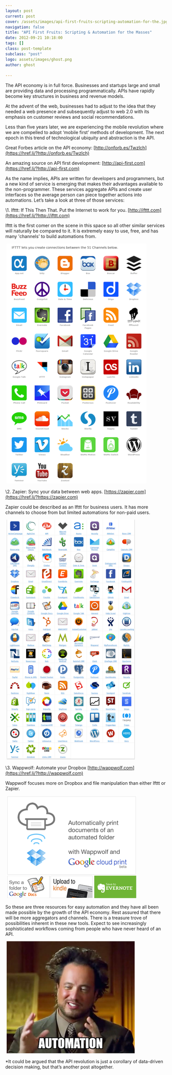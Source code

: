 ```yaml
---
layout: post
current: post
cover: /assets/images/api-first-fruits-scripting-automation-for-the.jpg
navigation: false
title: "API First Fruits: Scripting & Automation for the Masses"
date: 2012-09-21 10:18:00
tags: []
class: post-template
subclass: "post"
logo: assets/images/ghost.png
author: ghost

---
```


The API economy is in full force. Businesses and startups large and small are providing data and processing programmatically. APIs have rapidly become key structures in business and revenue models.

At the advent of the web, businesses had to adjust to the idea that they needed a web presence and subsequently adjust to web 2.0 with its emphasis on customer reviews and social recommendations.

Less than five years later, we are experiencing the mobile revolution where we are compelled to adopt ‘mobile first’ methods of development. The next epoch in this trend of technological ubiquity and abstraction is the API.

Great Forbes article on the API economy: [http://onforb.es/Twzlch](https://href.li/?http://onforb.es/Twzlch)

An amazing source on API first development: [http://api-first.com](https://href.li/?http://api-first.com)

As the name implies, APIs are written for developers and programmers, but a new kind of service is emerging that makes their advantages available to the non-programmer. These services aggregate APIs and create user interfaces so the average person can piece together actions into automations. Let’s take a look at three of those services:

\1. Ifttt: If This Then That. Put the Internet to work for you. [http://ifttt.com](https://href.li/?http://ifttt.com)

Ifttt is the first comer on the scene in this space so all other similar services will naturally be compared to it. It is extremely easy to use, free, and has many 'channels’ to build automations from.

​       [![image](/assets/images/api-1.png)](https://href.li/?http://ifttt.com)

\2. Zapier: Sync your data between web apps. [https://zapier.com](https://href.li/?https://zapier.com)

Zapier could be described as an Ifttt for business users. It has more channels to choose from but limited automations for non-paid users.

​        [![image](/assets/images/api-2.png)](https://href.li/?https://zapier.com)

\3. Wappwolf: Automate your Dropbox [http://wappwolf.com](https://href.li/?http://wappwolf.com)

Wappwolf focuses more on Dropbox and file manipulation than either Ifttt or Zapier. 

​          [![image](/assets/images/api-3.png)](https://href.li/?http://wappwolf.com)

So these are three resources for easy automation and they have all been made possible by the growth of the API economy. Rest assured that there will be more aggregators and channels. There is a treasure trove of possibilities inherent in these new tools. Expect to see increasingly sophisticated workflows coming from people who have never heard of an API.

​          ![image](/assets/images/api-4.png)

*It could be argued that the API revolution is just a corollary of data-driven decision making, but that’s another post altogether.
